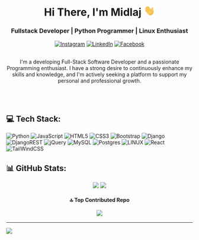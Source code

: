 
<div align="center">


<h1 >Hi There, I'm Midlaj <img src="https://raw.githubusercontent.com/ABSphreak/ABSphreak/master/gifs/Hi.gif" width="30px"></h1>
<h3 >Fullstack Developer | Python Programmer | Linux Enthusiast</h3>

 [![Instagram](https://img.shields.io/badge/Instagram-%23E4405F.svg?logo=Instagram&logoColor=white)](https://instagram.com/miidlj) [![LinkedIn](https://img.shields.io/badge/LinkedIn-%230077B5.svg?logo=linkedin&logoColor=white)](https://www.linkedin.com/in/muhammed-midlaj-n-427413262/?originalSubdomain=in) 
[![Facebook](https://img.shields.io/badge/Facebook-%231877F2.svg?logo=Facebook&logoColor=white)](https://facebook.com/MidlajN)

<br>
I'm a developing Full-Stack Software Developer and a passionate Programming enthusiast. I have a strong desire to continuously enhance my skills and knowledge, and I'm actively seeking a platform to support my personal and professional growth.
<br>
<br><br><br>
</div>

## 💻 Tech Stack:
![Python](https://img.shields.io/badge/python-3670A0?style=for-the-badge&logo=python&logoColor=ffdd54)  ![JavaScript](https://img.shields.io/badge/javascript-%23323330.svg?style=for-the-badge&logo=javascript&logoColor=%23F7DF1E)
![HTML5](https://img.shields.io/badge/html5-%23E34F26.svg?style=for-the-badge&logo=html5&logoColor=white)  ![CSS3](https://img.shields.io/badge/css3-%231572B6.svg?style=for-the-badge&logo=css3&logoColor=white)  ![Bootstrap](https://img.shields.io/badge/bootstrap-%23563D7C.svg?style=for-the-badge&logo=bootstrap&logoColor=white) ![Django](https://img.shields.io/badge/django-%23092E20.svg?style=for-the-badge&logo=django&logoColor=white) ![DjangoREST](https://img.shields.io/badge/DJANGO-REST-ff1709?style=for-the-badge&logo=django&logoColor=white&color=ff1709&labelColor=gray) ![jQuery](https://img.shields.io/badge/jquery-%230769AD.svg?style=for-the-badge&logo=jquery&logoColor=white) ![MySQL](https://img.shields.io/badge/mysql-%2300f.svg?style=for-the-badge&logo=mysql&logoColor=white) ![Postgres](https://img.shields.io/badge/postgres-%23316192.svg?style=for-the-badge&logo=postgresql&logoColor=white) ![LINUX](https://img.shields.io/badge/Linux-FCC624?style=for-the-badge&logo=linux&logoColor=black) ![React](https://img.shields.io/badge/-ReactJs-61DAFB?logo=react&logoColor=white&style=for-the-badge) ![TailWindCSS](https://img.shields.io/badge/TailwindCSS-38B2AC?style=for-the-badge&logo=tailwindcss&logoColor=white)


## 📊 GitHub Stats:
<div align="center">
  
![](https://github-readme-streak-stats.herokuapp.com/?user=MidlajN&hide_longest_streak=true&theme=dark&hide_border=true)
![](https://github-readme-stats.vercel.app/api/top-langs/?username=MidlajN&layout=donut&hide_progress=true&theme=dark&hide_border=true&include_all_commits=true&count_private=true)

#### 🔝 Top Contributed Repo
![](https://github-contributor-stats.vercel.app/api?username=MidlajN&limit=5&theme=dark&combine_all_yearly_contributions=true&hide_border=true&layout=compact)
</div>

---
[![](https://visitcount.itsvg.in/api?id=MidlajN&icon=0&color=0)](https://visitcount.itsvg.in)

